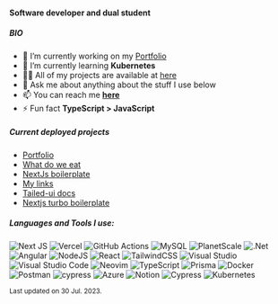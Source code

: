 #### Software developer and dual student

##### BIO
- 🔭 I’m currently working on my [Portfolio](https://github.com/Alex289/Portfolio)
- 🌱 I’m currently learning **Kubernetes**
- 👨‍💻 All of my projects are available at [here](https://alexanderkonietzko.vercel.app/#projects)
- 💬 Ask me about anything about the stuff I use below
- 📫 You can reach me **[here](https://github.com/Alex289/Alex289/issues/new?assignees=Alex289&labels=Contact&template=contact-template.md&title=%5BContact%5D+Your-title-here)**
- ⚡ Fun fact **TypeScript > JavaScript**

##### Current deployed projects
- [Portfolio](https://alexanderkonietzko.vercel.app)
- [What do we eat](https://what-do-we-eat.vercel.app)
- [NextJs boilerplate](https://next-js-boilerplate-sable.vercel.app/)
- [My links](https://alexanderkonietzko-links.vercel.app/)
- [Tailed-ui docs](https://tailed-ui.vercel.app/)
- [Nextjs turbo boilerplate](https://nextjs-turbo-boilerplate.vercel.app/)

##### Languages and Tools I use:

![Next JS](https://img.shields.io/badge/Next-black?style=for-the-badge&logo=next.js&logoColor=white)
![Vercel](https://img.shields.io/badge/vercel-%23000000.svg?style=for-the-badge&logo=vercel&logoColor=white)
![GitHub Actions](https://img.shields.io/badge/github%20actions-%232671E5.svg?style=for-the-badge&logo=githubactions&logoColor=white)
![MySQL](https://img.shields.io/badge/mysql-%2300f.svg?style=for-the-badge&logo=mysql&logoColor=white)
![PlanetScale](https://img.shields.io/badge/PlanetScale-%23000000.svg?style=for-the-badge&logo=planetscale&logoColor=white)
![.Net](https://img.shields.io/badge/.NET-5C2D91?style=for-the-badge&logo=.net&logoColor=white)
![Angular](https://img.shields.io/badge/angular-%23DD0031.svg?style=for-the-badge&logo=angular&logoColor=white)
![NodeJS](https://img.shields.io/badge/node.js-6DA55F?style=for-the-badge&logo=node.js&logoColor=white)
![React](https://img.shields.io/badge/react-%2320232a.svg?style=for-the-badge&logo=react&logoColor=%2361DAFB)
![TailwindCSS](https://img.shields.io/badge/tailwindcss-%2338B2AC.svg?style=for-the-badge&logo=tailwind-css&logoColor=white)
![Visual Studio](https://img.shields.io/badge/Visual%20Studio-5C2D91.svg?style=for-the-badge&logo=visual-studio&logoColor=white)
![Visual Studio Code](https://img.shields.io/badge/Visual%20Studio%20Code-0078d7.svg?style=for-the-badge&logo=visual-studio-code&logoColor=white)
![Neovim](https://img.shields.io/badge/NeoVim-%2357A143.svg?&style=for-the-badge&logo=neovim&logoColor=white)
![TypeScript](https://img.shields.io/badge/typescript-%23007ACC.svg?style=for-the-badge&logo=typescript&logoColor=white)
![Prisma](https://img.shields.io/badge/Prisma-3982CE?style=for-the-badge&logo=Prisma&logoColor=white)
![Docker](https://img.shields.io/badge/docker-%230db7ed.svg?style=for-the-badge&logo=docker&logoColor=white)
![Postman](https://img.shields.io/badge/Postman-FF6C37?style=for-the-badge&logo=postman&logoColor=white)
![cypress](https://img.shields.io/badge/-cypress-%23E5E5E5?style=for-the-badge&logo=cypress&logoColor=058a5e)
![Azure](https://img.shields.io/badge/azure-%230072C6.svg?style=for-the-badge&logo=microsoftazure&logoColor=white)
![Notion](https://img.shields.io/badge/Notion-000000?style=for-the-badge&logo=notion&logoColor=white)
![Cypress](https://img.shields.io/badge/Cypress-17202C?style=for-the-badge&logo=cypress&logoColor=white)
![Kubernetes](https://img.shields.io/badge/kubernetes-326ce5.svg?&style=for-the-badge&logo=kubernetes&logoColor=white)

<sub>Last updated on 30 Jul. 2023.</sub>
